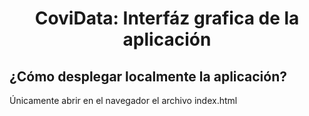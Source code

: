 # <p align="center"> CoviData: Interfáz grafica de la aplicación </p>

## ¿Cómo desplegar localmente la aplicación?
Únicamente abrir en el navegador el archivo index.html